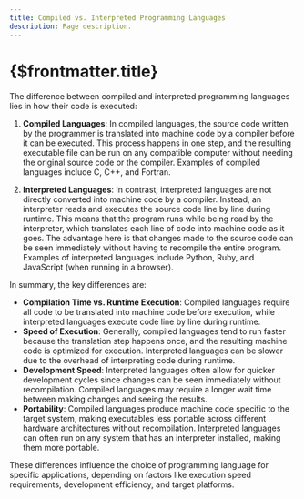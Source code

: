 ```yaml
---
title: Compiled vs. Interpreted Programming Languages
description: Page description.
---
```


# {$frontmatter.title}

The difference between compiled and interpreted programming languages lies in how their code is executed:

1. **Compiled Languages**: In compiled languages, the source code written by the programmer is translated into machine code by a compiler before it can be executed. This process happens in one step, and the resulting executable file can be run on any compatible computer without needing the original source code or the compiler. Examples of compiled languages include C, C++, and Fortran.

2. **Interpreted Languages**: In contrast, interpreted languages are not directly converted into machine code by a compiler. Instead, an interpreter reads and executes the source code line by line during runtime. This means that the program runs while being read by the interpreter, which translates each line of code into machine code as it goes. The advantage here is that changes made to the source code can be seen immediately without having to recompile the entire program. Examples of interpreted languages include Python, Ruby, and JavaScript (when running in a browser).

In summary, the key differences are:
- **Compilation Time vs. Runtime Execution**: Compiled languages require all code to be translated into machine code before execution, while interpreted languages execute code line by line during runtime.
- **Speed of Execution**: Generally, compiled languages tend to run faster because the translation step happens once, and the resulting machine code is optimized for execution. Interpreted languages can be slower due to the overhead of interpreting code during runtime.
- **Development Speed**: Interpreted languages often allow for quicker development cycles since changes can be seen immediately without recompilation. Compiled languages may require a longer wait time between making changes and seeing the results.
- **Portability**: Compiled languages produce machine code specific to the target system, making executables less portable across different hardware architectures without recompilation. Interpreted languages can often run on any system that has an interpreter installed, making them more portable.

These differences influence the choice of programming language for specific applications, depending on factors like execution speed requirements, development efficiency, and target platforms.